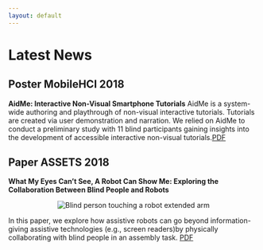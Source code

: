 ```yaml
---
layout: default
---
```

# Latest News

## Poster MobileHCI 2018 
**AidMe: Interactive Non-Visual Smartphone Tutorials**
AidMe is a system-wide authoring and playthrough of non-visual interactive tutorials. Tutorials are created via user demonstration and narration. We relied on AidMe to conduct a preliminary study with 11 blind participants gaining insights into the development of accessible interactive non-visual tutorials.[PDF](./pub/mobilehci18_aidme.pdf)

## Paper ASSETS 2018 
**What My Eyes Can’t See, A Robot Can Show Me: Exploring the Collaboration Between Blind People and Robots**
<p align="center">
    <img src="https://github.com/AndreFPRodrigues/home/blob/master/img/assests2018.png?raw=true" alt="Blind person touching a robot extended arm"/>
</p>

In this paper, we explore how assistive robots can go beyond information-giving assistive technologies (e.g., screen readers)by physically collaborating with blind people in an assembly task. [PDF](./pub/assets18_robot.pdf)







